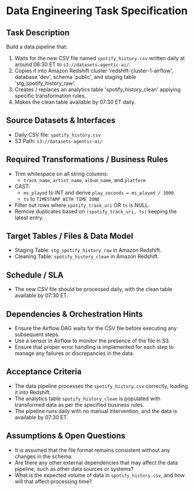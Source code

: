 # Data Engineering Task Specification

## Task Description
Build a data pipeline that:
1. Waits for the new CSV file named `spotify_history.csv` written daily at around 06:30 ET to `s3://datasets-agentic-ai/`.
2. Copies it into Amazon Redshift cluster 'redshift-cluster-1-airflow', database 'dev', schema 'public', and staging table 'stg_spotify_history_raw'.
3. Creates / replaces an analytics table 'spotify_history_clean' applying specific transformation rules.  
4. Makes the clean table available by 07:30 ET daily.

## Source Datasets & Interfaces
- Daily CSV file: `spotify_history.csv`
- S3 Path: `s3://datasets-agentic-ai/`

## Required Transformations / Business Rules
- Trim whitespace on all string columns:
  * `track_name`, `artist_name`, `album_name`, and `platform`
- CAST:
  * `ms_played` to INT and derive `play_seconds = ms_played / 1000`
  * `ts` to `TIMESTAMP WITH TIME ZONE`
- Filter out rows where `spotify_track_uri` OR `ts` is NULL.
- Remove duplicates based on `(spotify_track_uri, ts)` keeping the latest entry.

## Target Tables / Files & Data Model
- Staging Table: `stg_spotify_history_raw` in Amazon Redshift.
- Cleaning Table: `spotify_history_clean` in Amazon Redshift.

## Schedule / SLA
- The new CSV file should be processed daily, with the clean table available by 07:30 ET.

## Dependencies & Orchestration Hints
- Ensure the Airflow DAG waits for the CSV file before executing any subsequent steps.
- Use a sensor in Airflow to monitor the presence of the file in S3.
- Ensure that proper error handling is implemented for each step to manage any failures or discrepancies in the data.

## Acceptance Criteria
- The data pipeline processes the `spotify_history.csv` correctly, loading it into Redshift.
- The analytics table `spotify_history_clean` is populated with transformed data as per the specified business rules.
- The pipeline runs daily with no manual intervention, and the data is available by 07:30 ET.

## Assumptions & Open Questions
- It is assumed that the file format remains consistent without any changes in the schema.
- Are there any other external dependencies that may affect the data pipeline, such as other data sources or systems?
- What is the expected volume of data in `spotify_history.csv`, and how will that affect processing time?